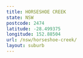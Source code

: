 ```yaml
---
title: HORSESHOE CREEK
state: NSW
postcode: 2474
latitude: -28.499375
longitude: 152.88504
url: /nsw/horseshoe-creek/
layout: suburb
---
```

